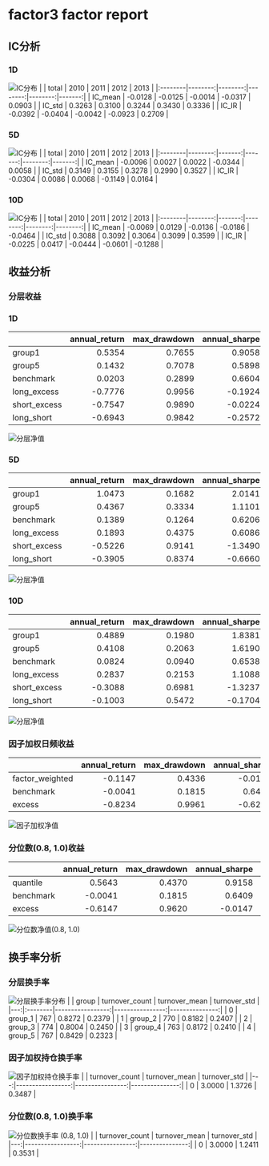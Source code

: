 # factor3 factor report
## IC分析
### 1D
![IC分布](IC/factor3_1D.png)
|         |   total |    2010 |    2011 |    2012 |   2013 |
|:--------|--------:|--------:|--------:|--------:|-------:|
| IC_mean | -0.0128 | -0.0125 | -0.0014 | -0.0317 | 0.0903 |
| IC_std  |  0.3263 |  0.3100 |  0.3244 |  0.3430 | 0.3336 |
| IC_IR   | -0.0392 | -0.0404 | -0.0042 | -0.0923 | 0.2709 |

### 5D
![IC分布](IC/factor3_5D.png)
|         |   total |   2010 |   2011 |    2012 |   2013 |
|:--------|--------:|-------:|-------:|--------:|-------:|
| IC_mean | -0.0096 | 0.0027 | 0.0022 | -0.0344 | 0.0058 |
| IC_std  |  0.3149 | 0.3155 | 0.3278 |  0.2990 | 0.3527 |
| IC_IR   | -0.0304 | 0.0086 | 0.0068 | -0.1149 | 0.0164 |

### 10D
![IC分布](IC/factor3_10D.png)
|         |   total |   2010 |    2011 |    2012 |    2013 |
|:--------|--------:|-------:|--------:|--------:|--------:|
| IC_mean | -0.0069 | 0.0129 | -0.0136 | -0.0186 | -0.0464 |
| IC_std  |  0.3088 | 0.3092 |  0.3064 |  0.3099 |  0.3599 |
| IC_IR   | -0.0225 | 0.0417 | -0.0444 | -0.0601 | -0.1288 |

## 收益分析
### 分层收益
### 1D
|              |   annual_return |   max_drawdown |   annual_sharpe |   annual_calmar |   win_rate |   avg_win_return |   avg_loss_return |   profit_loss_ratio |   annual_volatility |   annual_downside_deviation |   annual_sortino |
|:-------------|----------------:|---------------:|----------------:|----------------:|-----------:|-----------------:|------------------:|--------------------:|--------------------:|----------------------------:|-----------------:|
| group1       |          0.5354 |         0.7655 |          0.9058 |         11.1029 |     0.5095 |           0.0449 |           -0.0395 |              1.1388 |              0.9852 |                      0.5879 |           1.5178 |
| group5       |          0.1432 |         0.7078 |          0.5898 |          3.2130 |     0.4918 |           0.0436 |           -0.0378 |              1.1524 |              0.9450 |                      0.5095 |           1.0938 |
| benchmark    |          0.0203 |         0.2899 |          0.6604 |          1.1093 |     0.4930 |           0.0708 |           -0.0622 |              1.1392 |              1.2968 |                      0.7104 |           1.2055 |
| long_excess  |         -0.7776 |         0.9956 |         -0.1924 |        -12.3990 |     0.4994 |           0.0752 |           -0.0774 |              0.9718 |              1.5546 |                      0.9175 |          -0.3260 |
| short_excess |         -0.7547 |         0.9890 |         -0.0224 |        -12.1137 |     0.5120 |           0.0763 |           -0.0804 |              0.9495 |              1.5981 |                      1.1052 |          -0.0324 |
| long_short   |         -0.6943 |         0.9842 |         -0.2572 |        -11.1977 |     0.4981 |           0.0566 |           -0.0588 |              0.9622 |              1.3025 |                      0.8559 |          -0.3914 |

![分层净值](net_value/factor3_1D.png)
### 5D
|              |   annual_return |   max_drawdown |   annual_sharpe |   annual_calmar |   win_rate |   avg_win_return |   avg_loss_return |   profit_loss_ratio |   annual_volatility |   annual_downside_deviation |   annual_sortino |
|:-------------|----------------:|---------------:|----------------:|----------------:|-----------:|-----------------:|------------------:|--------------------:|--------------------:|----------------------------:|-----------------:|
| group1       |          1.0473 |         0.1682 |          2.0141 |         98.8502 |     0.5490 |           0.0199 |           -0.0173 |              1.1534 |              0.3943 |                      0.2086 |           3.8079 |
| group5       |          0.4367 |         0.3334 |          1.1101 |         20.7934 |     0.5108 |           0.0205 |           -0.0178 |              1.1500 |              0.3968 |                      0.2203 |           2.0000 |
| benchmark    |          0.1389 |         0.1264 |          0.6206 |         17.4538 |     0.4879 |           0.0145 |           -0.0125 |              1.1570 |              0.2667 |                      0.1409 |           1.1748 |
| long_excess  |          0.1893 |         0.4375 |          0.6086 |          6.8682 |     0.4981 |           0.0234 |           -0.0211 |              1.1116 |              0.4518 |                      0.2642 |           1.0407 |
| short_excess |         -0.5226 |         0.9141 |         -1.3490 |         -9.0748 |     0.4866 |           0.0210 |           -0.0248 |              0.8479 |              0.4660 |                      0.3210 |          -1.9583 |
| long_short   |         -0.3905 |         0.8374 |         -0.6660 |         -7.4026 |     0.4777 |           0.0258 |           -0.0263 |              0.9815 |              0.5310 |                      0.3323 |          -1.0642 |

![分层净值](net_value/factor3_5D.png)
### 10D
|              |   annual_return |   max_drawdown |   annual_sharpe |   annual_calmar |   win_rate |   avg_win_return |   avg_loss_return |   profit_loss_ratio |   annual_volatility |   annual_downside_deviation |   annual_sortino |
|:-------------|----------------:|---------------:|----------------:|----------------:|-----------:|-----------------:|------------------:|--------------------:|--------------------:|----------------------------:|-----------------:|
| group1       |          0.4889 |         0.1980 |          1.8381 |         39.1939 |     0.5256 |           0.0120 |           -0.0098 |              1.2304 |              0.2311 |                      0.1239 |           3.4300 |
| group5       |          0.4108 |         0.2063 |          1.6190 |         31.6088 |     0.5115 |           0.0119 |           -0.0095 |              1.2588 |              0.2287 |                      0.1252 |           2.9572 |
| benchmark    |          0.0824 |         0.0940 |          0.6538 |         13.9123 |     0.4987 |           0.0074 |           -0.0066 |              1.1112 |              0.1350 |                      0.0720 |           1.2255 |
| long_excess  |          0.2837 |         0.2153 |          1.1088 |         20.9192 |     0.5103 |           0.0132 |           -0.0115 |              1.1508 |              0.2544 |                      0.1417 |           1.9908 |
| short_excess |         -0.3088 |         0.6981 |         -1.3237 |         -7.0216 |     0.4821 |           0.0114 |           -0.0132 |              0.8642 |              0.2543 |                      0.1772 |          -1.8996 |
| long_short   |         -0.1003 |         0.5472 |         -0.1704 |         -2.9106 |     0.4949 |           0.0153 |           -0.0154 |              0.9924 |              0.3201 |                      0.2042 |          -0.2670 |

![分层净值](net_value/factor3_10D.png)
### 因子加权日频收益
|                 |   annual_return |   max_drawdown |   annual_sharpe |   annual_calmar |   win_rate |   avg_win_return |   avg_loss_return |   profit_loss_ratio |   annual_volatility |   annual_downside_deviation |   annual_sortino |
|:----------------|----------------:|---------------:|----------------:|----------------:|-----------:|-----------------:|------------------:|--------------------:|--------------------:|----------------------------:|-----------------:|
| factor_weighted |         -0.1147 |         0.4336 |         -0.0110 |         -4.1999 |     0.4766 |           0.0231 |           -0.0211 |              1.0960 |              0.4860 |                      0.3213 |          -0.0166 |
| benchmark       |         -0.0041 |         0.1815 |          0.6409 |         -0.3591 |     0.4944 |           0.0704 |           -0.0623 |              1.1297 |              1.2946 |                      0.7106 |           1.1677 |
| excess          |         -0.8234 |         0.9961 |         -0.6292 |        -13.1226 |     0.4994 |           0.0645 |           -0.0709 |              0.9089 |              1.3271 |                      0.8037 |          -1.0390 |

![因子加权净值](net_value/factor3_factor_weighted.png)
### 分位数(0.8, 1.0)收益
|           |   annual_return |   max_drawdown |   annual_sharpe |   annual_calmar |   win_rate |   avg_win_return |   avg_loss_return |   profit_loss_ratio |   annual_volatility |   annual_downside_deviation |   annual_sortino |
|:----------|----------------:|---------------:|----------------:|----------------:|-----------:|-----------------:|------------------:|--------------------:|--------------------:|----------------------------:|-----------------:|
| quantile  |          0.5643 |         0.4370 |          0.9158 |         20.4994 |     0.4766 |           0.0405 |           -0.0301 |              1.3448 |              0.8828 |                      0.4676 |           1.7288 |
| benchmark |         -0.0041 |         0.1815 |          0.6409 |         -0.3591 |     0.4944 |           0.0704 |           -0.0623 |              1.1297 |              1.2946 |                      0.7106 |           1.1677 |
| excess    |         -0.6147 |         0.9620 |         -0.0147 |        -10.1433 |     0.5006 |           0.0666 |           -0.0670 |              0.9951 |              1.3800 |                      0.7644 |          -0.0265 |

![分位数净值(0.8, 1.0)](net_value/factor3_quantile.png)
## 换手率分析
### 分层换手率
![分层换手率分布](turnover/factor3_group.png)
|    | group   |   turnover_count |   turnover_mean |   turnover_std |
|---:|:--------|-----------------:|----------------:|---------------:|
|  0 | group_1 |              767 |          0.8272 |         0.2379 |
|  1 | group_2 |              770 |          0.8182 |         0.2407 |
|  2 | group_3 |              774 |          0.8004 |         0.2450 |
|  3 | group_4 |              763 |          0.8172 |         0.2410 |
|  4 | group_5 |              767 |          0.8429 |         0.2323 |

### 因子加权持仓换手率
![因子加权持仓换手率](turnover/factor3_factor_weighted.png)
|    |   turnover_count |   turnover_mean |   turnover_std |
|---:|-----------------:|----------------:|---------------:|
|  0 |           3.0000 |          1.3726 |         0.3487 |

### 分位数(0.8, 1.0)换手率
![分位数换手率 (0.8, 1.0)](turnover/factor3_quantile.png)
|    |   turnover_count |   turnover_mean |   turnover_std |
|---:|-----------------:|----------------:|---------------:|
|  0 |           3.0000 |          1.2411 |         0.3531 |

